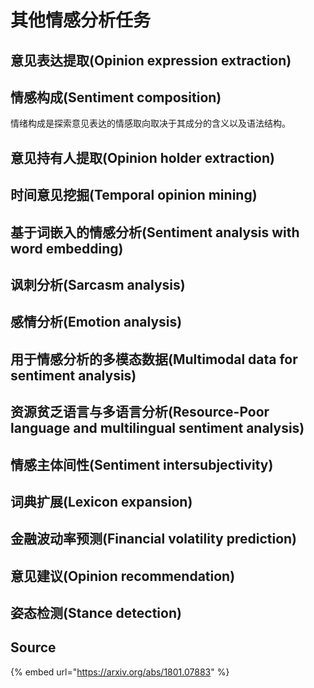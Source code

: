 # 其他情感分析任务

## 意见表达提取\(Opinion expression extraction\)



## 情感构成\(Sentiment composition\)

情绪构成是探索意见表达的情感取向取决于其成分的含义以及语法结构。

## 意见持有人提取\(Opinion holder extraction\)



## 时间意见挖掘\(Temporal opinion mining\)



## 基于词嵌入的情感分析\(Sentiment analysis with word embedding\)



## 讽刺分析\(Sarcasm analysis\)



## 感情分析\(Emotion analysis\)



## 用于情感分析的多模态数据\(Multimodal data for sentiment analysis\)



## 资源贫乏语言与多语言分析\(Resource-Poor language and multilingual sentiment analysis\)



## 情感主体间性\(Sentiment intersubjectivity\)



## 词典扩展\(Lexicon expansion\)



## 金融波动率预测\(Financial volatility prediction\)



## 意见建议\(Opinion recommendation\)



## 姿态检测\(Stance detection\)



## Source

{% embed url="https://arxiv.org/abs/1801.07883" %}

